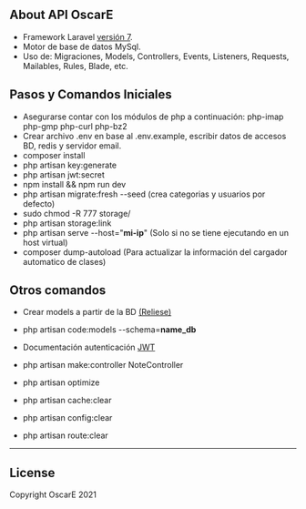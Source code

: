 ## About API OscarE

-   Framework Laravel [versión 7](https://laravel.com/docs/7.x#server-requirements).
-   Motor de base de datos MySql.
-   Uso de: Migraciones, Models, Controllers, Events, Listeners, Requests, Mailables, Rules, Blade, etc.
## Pasos y Comandos Iniciales

-   Asegurarse contar con los módulos de php a continuación: php-imap php-gmp php-curl php-bz2
-   Crear archivo .env en base al .env.example, escribir datos de accesos BD, redis y servidor email.
-   composer install
-   php artisan key:generate
-   php artisan jwt:secret
-   npm install && npm run dev
-   php artisan migrate:fresh --seed (crea categorias y usuarios por defecto)
-   sudo chmod -R 777 storage/
-   php artisan storage:link
-   php artisan serve --host="**mi-ip**" (Solo si no se tiene ejecutando en un host virtual)
-   composer dump-autoload  (Para actualizar la información del cargador automatico de clases)


## Otros comandos

-   Crear models a partir de la BD [(Reliese)](https://github.com/reliese/laravel)

-   php artisan code:models --schema=**name_db**

-   Documentación autenticación [JWT](https://jwt-auth.readthedocs.io/en/develop/laravel-installation/#generate-secret-key)

-   php artisan make:controller NoteController

-   php artisan optimize
-   php artisan cache:clear
-   php artisan config:clear
-   php artisan route:clear

---

## License

Copyright OscarE 2021
